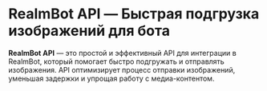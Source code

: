 # RealmBot API — Быстрая подгрузка изображений для бота

**RealmBot API** — это простой и эффективный API для интеграции в RealmBot, который помогает быстро подгружать и отправлять изображения. API оптимизирует процесс отправки изображений, уменьшая задержки и упрощая работу с медиа-контентом.
